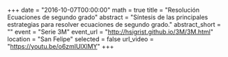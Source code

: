 +++
date = "2016-10-07T00:00:00"
math = true
title = "Resolución Ecuaciones de segundo grado"
abstract = "Síntesis de las principales estrategias para resolver ecuaciones de segundo grado."
abstract_short = ""
event = "Serie 3M"
event_url = "http://hsigrist.github.io/3M/3M.html"
location = "San Felipe"
selected = false
url_video = "https://youtu.be/o6zmlUlXlMY"
+++
